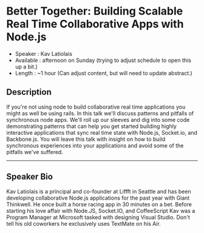 Better Together: Building Scalable Real Time Collaborative Apps with Node.js
========================

* Speaker   : Kav Latiolais
* Available : afternoon on Sunday (trying to adjust schedule to open this up a bit.)
* Length    : ~1 hour (Can adjust content, but will need to update abstract.)

Description
-----------
If you're not using node to build collaborative real time applications you might as well be using rails. In this talk we'll discuss patterns and pitfalls of synchronous node apps. We'll roll up our sleeves and dig into some code demonstrating patterns that can help you get started building highly interactive applications that sync real time state with Node.js, Socket.io, and Backbone.js. You will leave this talk with insight on how to build synchronous experiences into your applications and avoid some of the pitfalls we've suffered.

---------------

Speaker Bio
-----------

Kav Latiolais is a principal and co-founder at Liffft in Seattle and has been developing collaborative Node.js applications for the past year with Giant Thinkwell. He once built a horse racing app in 30 minutes on a bet. Before starting his love affair with Node.JS, Socket.IO, and CoffeeScript Kav was a Program Manager at Microsoft tasked with designing Visual Studio. Don't tell his old coworkers he exclusively uses TextMate on his Air.
